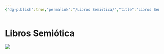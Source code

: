 ```yaml
---
{"dg-publish":true,"permalink":"/Libros Semiótica/","title":"Libros Semiótica","tags":["Referencia,"],"noteIcon":"","created":"2023-05-02T10:54:05.714-05:00","updated":"2023-05-02T10:54:33.479-05:00"}
---
```



# Libros Semiótica

![](https://i.imgur.com/R9ARO0Z.jpg)
